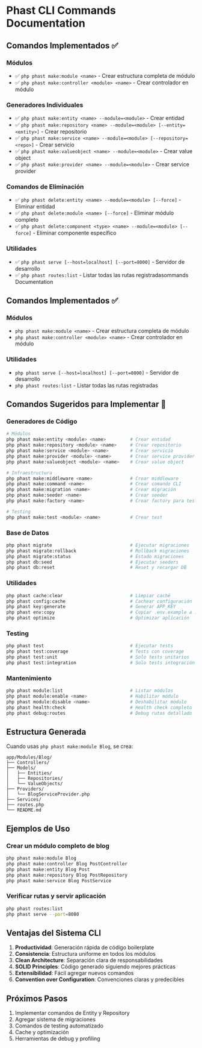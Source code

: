 # Phast CLI Commands Documentation

## Comandos Implementados ✅

### Módulos

-  ✅ `php phast make:module <name>` - Crear estructura completa de módulo
-  ✅ `php phast make:controller <module> <name>` - Crear controlador en módulo

### Generadores Individuales

-  ✅ `php phast make:entity <name> --module=<module>` - Crear entidad
-  ✅ `php phast make:repository <name> --module=<module> [--entity=<entity>]` - Crear repositorio
-  ✅ `php phast make:service <name> --module=<module> [--repository=<repo>]` - Crear servicio
-  ✅ `php phast make:valueobject <name> --module=<module>` - Crear value object
-  ✅ `php phast make:provider <name> --module=<module>` - Crear service provider

### Comandos de Eliminación

-  ✅ `php phast delete:entity <name> --module=<module> [--force]` - Eliminar entidad
-  ✅ `php phast delete:module <name> [--force]` - Eliminar módulo completo
-  ✅ `php phast delete:component <type> <name> --module=<module> [--force]` - Eliminar componente específico

### Utilidades

-  ✅ `php phast serve [--host=localhost] [--port=8000]` - Servidor de desarrollo
-  ✅ `php phast routes:list` - Listar todas las rutas registradasommands Documentation

## Comandos Implementados ✅

### Módulos

-  `php phast make:module <name>` - Crear estructura completa de módulo
-  `php phast make:controller <module> <name>` - Crear controlador en módulo

### Utilidades

-  `php phast serve [--host=localhost] [--port=8000]` - Servidor de desarrollo
-  `php phast routes:list` - Listar todas las rutas registradas

## Comandos Sugeridos para Implementar 🚀

### Generadores de Código

```bash
# Módulos
php phast make:entity <module> <name>         # Crear entidad
php phast make:repository <module> <name>     # Crear repositorio
php phast make:service <module> <name>        # Crear servicio
php phast make:provider <module> <name>       # Crear service provider
php phast make:valueobject <module> <name>    # Crear value object

# Infraestructura
php phast make:middleware <name>              # Crear middleware
php phast make:command <name>                 # Crear comando CLI
php phast make:migration <name>               # Crear migración
php phast make:seeder <name>                  # Crear seeder
php phast make:factory <name>                 # Crear factory para testing

# Testing
php phast make:test <module> <name>           # Crear test
```

### Base de Datos

```bash
php phast migrate                             # Ejecutar migraciones
php phast migrate:rollback                    # Rollback migraciones
php phast migrate:status                      # Estado migraciones
php phast db:seed                             # Ejecutar seeders
php phast db:reset                            # Reset y recargar DB
```

### Utilidades

```bash
php phast cache:clear                         # Limpiar caché
php phast config:cache                        # Cachear configuración
php phast key:generate                        # Generar APP_KEY
php phast env:copy                            # Copiar .env.example a .env
php phast optimize                            # Optimizar aplicación
```

### Testing

```bash
php phast test                                # Ejecutar tests
php phast test:coverage                       # Tests con coverage
php phast test:unit                           # Solo tests unitarios
php phast test:integration                    # Solo tests integración
```

### Mantenimiento

```bash
php phast module:list                         # Listar módulos
php phast module:enable <name>                # Habilitar módulo
php phast module:disable <name>               # Deshabilitar módulo
php phast health:check                        # Health check completo
php phast debug:routes                        # Debug rutas detallado
```

## Estructura Generada

Cuando usas `php phast make:module Blog`, se crea:

```
app/Modules/Blog/
├── Controllers/
├── Models/
│   ├── Entities/
│   ├── Repositories/
│   └── ValueObjects/
├── Providers/
│   └── BlogServiceProvider.php
├── Services/
├── routes.php
└── README.md
```

## Ejemplos de Uso

### Crear un módulo completo de blog

```bash
php phast make:module Blog
php phast make:controller Blog PostController
php phast make:entity Blog Post
php phast make:repository Blog PostRepository
php phast make:service Blog PostService
```

### Verificar rutas y servir aplicación

```bash
php phast routes:list
php phast serve --port=8080
```

## Ventajas del Sistema CLI

1. **Productividad**: Generación rápida de código boilerplate
2. **Consistencia**: Estructura uniforme en todos los módulos
3. **Clean Architecture**: Separación clara de responsabilidades
4. **SOLID Principles**: Código generado siguiendo mejores prácticas
5. **Extensibilidad**: Fácil agregar nuevos comandos
6. **Convention over Configuration**: Convenciones claras y predecibles

## Próximos Pasos

1. Implementar comandos de Entity y Repository
2. Agregar sistema de migraciones
3. Comandos de testing automatizado
4. Cache y optimización
5. Herramientas de debug y profiling
